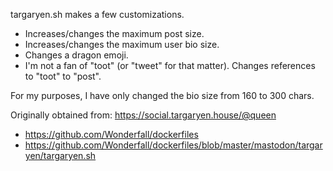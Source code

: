targaryen.sh makes a few customizations.

* Increases/changes the maximum post size.
* Increases/changes the maximum user bio size.
* Changes a dragon emoji.
* I'm not a fan of "toot" (or "tweet" for that matter). Changes references to "toot" to "post".

For my purposes, I have only changed the bio size from 160 to 300 chars.

Originally obtained from: https://social.targaryen.house/@queen

* https://github.com/Wonderfall/dockerfiles
* https://github.com/Wonderfall/dockerfiles/blob/master/mastodon/targaryen/targaryen.sh

